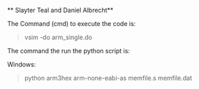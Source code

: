 ** Slayter Teal and Daniel Albrecht**

The Command (cmd) to execute the code is: 

> vsim -do arm_single.do

The command the run the python script is:

Windows:
> python arm3hex arm-none-eabi-as memfile.s memfile.dat

